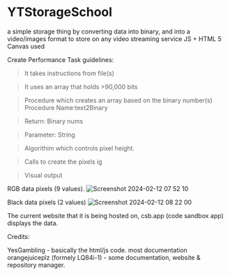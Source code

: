 # YTStorageSchool
a simple storage thing by converting data into binary, and into a video/images format to store on any video streaming service
JS + HTML 5 Canvas used

Create Performance Task guidelines:
>It takes instructions from file(s)

>It uses an array that holds >90,000 bits

>Procedure which creates an array based on the binary number(s)
  >Procedure Name:text2Binary

  >Return: Binary nums
  
  >Parameter: String 

>Algorithim which controls pixel height.

>Calls to create the pixels ig

>Visual output


RGB data pixels (9 values).
![Screenshot 2024-02-12 07 52 10](https://github.com/LQ84i-1/YTStorageSchool/assets/155986030/6cfc9719-9b1e-4e4c-b082-04336bf67966)

Black data pixels (2 values)
![Screenshot 2024-02-12 08 22 00](https://github.com/LQ84i-1/YTStorageSchool/assets/155986030/a4d13dae-58f9-4bb5-8c10-f49fb8f0cf74)



The current website that it is being hosted on, csb.app (code sandbox app) displays the data.


Credits:

YesGambling - basically the html/js code. most documentation
orangejuiceplz (formely LQ84i-1) - some documentation, website & repository manager. 
